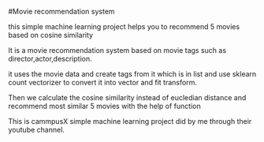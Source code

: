 #Movie recommendation system

this  simple machine learning project helps you to recommend 5  movies based on cosine similarity

It is a movie recommendation system based on movie tags such as director,actor,description.

it uses the movie data and create tags from it which is in list and use sklearn count vectorizer to convert it into vector and fit transform.

Then we calculate the cosine similarity instead of eucledian distance and recommend most similar 5 movies with the help of function

This is cammpusX simple machine learning project did by me through their youtube channel.
